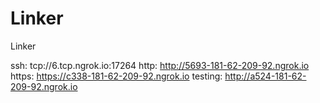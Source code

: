 # Linker
Linker

ssh: tcp://6.tcp.ngrok.io:17264 
http: http://5693-181-62-209-92.ngrok.io 
https: https://c338-181-62-209-92.ngrok.io 
testing: http://a524-181-62-209-92.ngrok.io 
